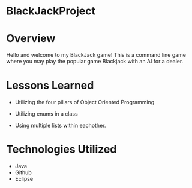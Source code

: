 # BlackJackProject


# Overview
Hello and welcome to my BlackJack game! This is a command line game where you may play the popular game Blackjack with an AI for a dealer.

# Lessons Learned
- Utilizing the four pillars of Object Oriented Programming

- Utilizing enums in a class

- Using multiple lists within eachother.

# Technologies Utilized
- Java
- Github
- Eclipse
